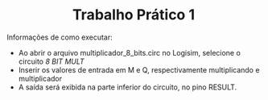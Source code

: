 <h1 align="center"> Trabalho Prático 1 </h1> 
Informações de como executar: </ br></ br>

  - Ao abrir o arquivo multiplicador_8_bits.circ no Logisim, selecione o circuito *8 BIT MULT* 
  - Inserir os valores de entrada em M e Q, respectivamente multiplicando e multiplicador 
  - A saída será exibida na parte inferior do circuito, no pino RESULT.
